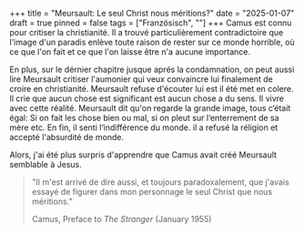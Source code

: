 +++
title = "Meursault: Le seul Christ nous méritions?"
date = "2025-01-07"
draft = true
pinned = false
tags = ["Französisch", ""]
+++
Camus est connu pour critiser la christianité. Il a trouvé particulièrement contradictoire que l'image d'un paradis enlève toute raison de rester sur ce monde horrible, où ce que l'on fait et ce que l'on laisse être n'a aucune importance.

En plus, sur le dérnier chapitre jusque aprés la condamnation, on peut aussi lire Meursault critiser l'aumonier qui veux convaincre lui finalement de croire en christianité. Meursault refuse d'écouter lui est il été met en colere. Il crie que aucun chose est significant est aucun chose a du sens. Il vivre avec cette réalité. Meursault dit qu'on regarde la grande image, tous c‘était égal: Si on fait les chose bien ou mal, si on pleut sur l‘enterrement de sa mère etc. En fin, il senti l‘indifférence du monde. il a refusé la réligion et accepté l'absurdité de monde.

Alors, j'ai été plus surpris d'apprendre que Camus avait créé Meursault semblable à Jesus.

> "Il m'est arrivé de dire aussi, et toujours paradoxalement, que j'avais essayé de figurer dans mon personnage le seul Christ que nous méritions."
>
> Camus, Preface to *The Stranger* (January 1955)